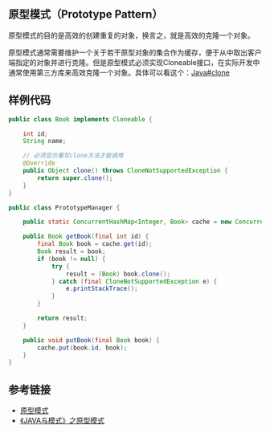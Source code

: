 <!--
date: 2021-12-08T22:34:12+08:00
lastmod: 2021-12-22T22:34:12+08:00
-->
## 原型模式（Prototype Pattern）

原型模式的目的是高效的创建重复的对象，换言之，就是高效的克隆一个对象。

原型模式通常需要维护一个关于若干原型对象的集合作为缓存，便于从中取出客户端指定的对象并进行克隆。但是原型模式必须实现Cloneable接口，在实际开发中通常使用第三方库来高效克隆一个对象。具体可以看这个：[Java#clone](https://javanote.doc.lewky.cn/#/all/basic_04_继承?id=clone)

## 样例代码

```java
public class Book implements Cloneable {

    int id;
    String name;

    // 必须显示重写clone方法才能调用
    @Override
    public Object clone() throws CloneNotSupportedException {
        return super.clone();
    }
}

public class PrototypeManager {

    public static ConcurrentHashMap<Integer, Book> cache = new ConcurrentHashMap<>();

    public Book getBook(final int id) {
        final Book book = cache.get(id);
        Book result = book;
        if (book != null) {
            try {
                result = (Book) book.clone();
            } catch (final CloneNotSupportedException e) {
                e.printStackTrace();
            }
        }

        return result;
    }

    public void putBook(final Book book) {
        cache.put(book.id, book);
    }
}
```

## 参考链接

* [原型模式](https://www.runoob.com/design-pattern/prototype-pattern.html)
* [《JAVA与模式》之原型模式](https://www.cnblogs.com/java-my-life/archive/2012/04/11/2439387.html)